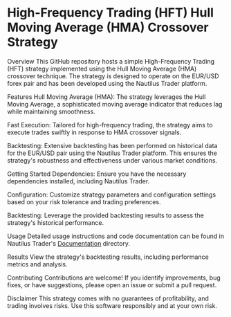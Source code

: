 # High-Frequency Trading (HFT) Hull Moving Average (HMA) Crossover Strategy
Overview
This GitHub repository hosts a simple High-Frequency Trading (HFT) strategy implemented using the Hull Moving Average (HMA) crossover technique. The strategy is designed to operate on the EUR/USD forex pair and has been developed using the Nautilus Trader platform. 

Features
Hull Moving Average (HMA): The strategy leverages the Hull Moving Average, a sophisticated moving average indicator that reduces lag while maintaining smoothness.

Fast Execution: Tailored for high-frequency trading, the strategy aims to execute trades swiftly in response to HMA crossover signals.

Backtesting: Extensive backtesting has been performed on historical data for the EUR/USD pair using the Nautilus Trader platform. This ensures the strategy's robustness and effectiveness under various market conditions.

Getting Started
Dependencies: Ensure you have the necessary dependencies installed, including Nautilus Trader.

Configuration: Customize strategy parameters and configuration settings based on your risk tolerance and trading preferences.

Backtesting: Leverage the provided backtesting results to assess the strategy's historical performance.

Usage
Detailed usage instructions and code documentation can be found in Nautilus Trader's [Documentation](https://docs.nautilustrader.io/index.html) directory.

Results
View the strategy's backtesting results, including performance metrics and analysis.

Contributing
Contributions are welcome! If you identify improvements, bug fixes, or have suggestions, please open an issue or submit a pull request.

Disclaimer
This strategy comes with no guarantees of profitability, and trading involves risks. Use this software responsibly and at your own risk.
